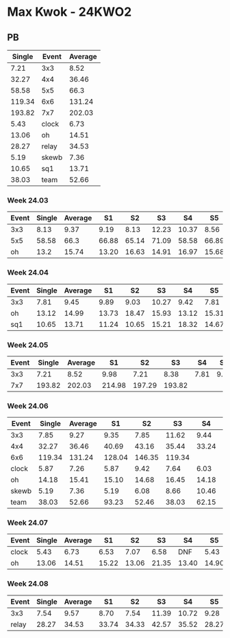 # Max Kwok - 24KWO2

## PB
|Single|Event|Average|
|----|----|----|
|7.21|3x3|8.52|
|32.27|4x4|36.46|
|58.58|5x5|66.3|
|119.34|6x6|131.24|
|193.82|7x7|202.03|
|5.43|clock|6.73|
|13.06|oh|14.51|
|28.27|relay|34.53|
|5.19|skewb|7.36|
|10.65|sq1|13.71|
|38.03|team|52.66|
### Week 24.03
|Event|Single|Average|S1|S2|S3|S4|S5|
|-----|-------|------|--|--|--|--|--|
|3x3|8.13|9.37|9.19|8.13|12.23|10.37|8.56|
|5x5|58.58|66.3|66.88|65.14|71.09|58.58|66.89|
|oh|13.2|15.74|13.20|16.63|14.91|16.97|15.68|
### Week 24.04
|Event|Single|Average|S1|S2|S3|S4|S5|
|-----|-------|------|--|--|--|--|--|
|3x3|7.81|9.45|9.89|9.03|10.27|9.42|7.81|
|oh|13.12|14.99|13.73|18.47|15.93|13.12|15.31|
|sq1|10.65|13.71|11.24|10.65|15.21|18.32|14.67|
### Week 24.05
|Event|Single|Average|S1|S2|S3|S4|S5|
|-----|-------|------|--|--|--|--|--|
|3x3|7.21|8.52|9.98|7.21|8.38|7.81|9.38|
|7x7|193.82|202.03|214.98|197.29|193.82| | |
### Week 24.06
|Event|Single|Average|S1|S2|S3|S4|S5|
|-----|-------|------|--|--|--|--|--|
|3x3|7.85|9.27|9.35|7.85|11.62|9.44|9.01|
|4x4|32.27|36.46|40.69|43.16|35.44|33.24|32.27|
|6x6|119.34|131.24|128.04|146.35|119.34| | |
|clock|5.87|7.26|5.87|9.42|7.64|6.03|8.10|
|oh|14.18|15.41|15.10|14.68|16.45|14.18|19.03|
|skewb|5.19|7.36|5.19|6.08|8.66|10.46|7.34|
|team|38.03|52.66|93.23|52.46|38.03|62.15|43.36|
### Week 24.07
|Event|Single|Average|S1|S2|S3|S4|S5|
|-----|-------|------|--|--|--|--|--|
|clock|5.43|6.73|6.53|7.07|6.58|DNF|5.43|
|oh|13.06|14.51|15.22|13.06|21.35|13.40|14.90|
### Week 24.08
|Event|Single|Average|S1|S2|S3|S4|S5|
|-----|-------|------|--|--|--|--|--|
|3x3|7.54|9.57|8.70|7.54|11.39|10.72|9.28|
|relay|28.27|34.53|33.74|34.33|42.57|35.52|28.27|

